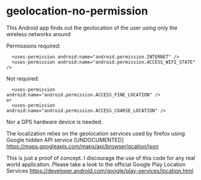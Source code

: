 geolocation-no-permission
=========================

This Android app finds out the geolocation of the user using only the wireless networks around

Permissions required:
```
  <uses-permission android:name="android.permission.INTERNET" />
  <uses-permission android:name="android.permission.ACCESS_WIFI_STATE" />
```
Not required:
```
  <uses-permission android:name="android.permission.ACCESS_FINE_LOCATION" />
or
  <uses-permission android:name="android.permission.ACCESS_COARSE_LOCATION" />
```  
Nor a GPS hardware device is needed.

The localization relies on the geolocation services used by firefox using Google hidden API service [UNDOCUMENTED]
<https://maps.googleapis.com/maps/api/browserlocation/json>

This is just a proof of concept. I discourage the use of this code for any real world application. Please take a look to the official Google Play Location Services <https://developer.android.com/google/play-services/location.html>
